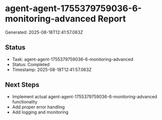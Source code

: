 # agent-agent-1755379759036-6-monitoring-advanced Report

Generated: 2025-08-18T12:41:57.063Z

## Status
- Task: agent-agent-1755379759036-6-monitoring-advanced
- Status: Completed
- Timestamp: 2025-08-18T12:41:57.063Z

## Next Steps
- Implement actual agent-agent-1755379759036-6-monitoring-advanced functionality
- Add proper error handling
- Add logging and monitoring
